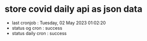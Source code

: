 # store covid daily api as json data

- last cronjob : Tuesday, 02 May 2023 01:02:20
- status og cron : success
- status daily cron : success
      
      